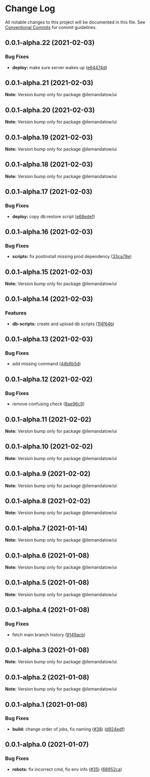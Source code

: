 # Change Log

All notable changes to this project will be documented in this file.
See [Conventional Commits](https://conventionalcommits.org) for commit guidelines.

## 0.0.1-alpha.22 (2021-02-03)


### Bug Fixes

* **deploy:** make sure server wakes up ([e64474d](https://github.com/MMMalik/ilemandatow/commit/e64474dc532e5fcdd6d3fa2ebb20602c7a4f935f))





## 0.0.1-alpha.21 (2021-02-03)

**Note:** Version bump only for package @ilemandatow/ui





## 0.0.1-alpha.20 (2021-02-03)

**Note:** Version bump only for package @ilemandatow/ui





## 0.0.1-alpha.19 (2021-02-03)

**Note:** Version bump only for package @ilemandatow/ui





## 0.0.1-alpha.18 (2021-02-03)

**Note:** Version bump only for package @ilemandatow/ui





## 0.0.1-alpha.17 (2021-02-03)


### Bug Fixes

* **deploy:** copy db:restore script ([e68ede1](https://github.com/MMMalik/ilemandatow/commit/e68ede13b5af4bd499f0a662eb7bf47bcab5ef79))





## 0.0.1-alpha.16 (2021-02-03)


### Bug Fixes

* **scripts:** fix postinstall missing prod dependency ([33ca78e](https://github.com/MMMalik/ilemandatow/commit/33ca78e5e6bbf216c247a7a319d0320a0fd82fda))





## 0.0.1-alpha.15 (2021-02-03)

**Note:** Version bump only for package @ilemandatow/ui





## 0.0.1-alpha.14 (2021-02-03)


### Features

* **db-scripts:** create and upload db scripts ([1f4f64b](https://github.com/MMMalik/ilemandatow/commit/1f4f64be84cba0bd940776c42406dc31216bed5d))





## 0.0.1-alpha.13 (2021-02-03)


### Bug Fixes

* add missing command ([44b6b5d](https://github.com/MMMalik/ilemandatow/commit/44b6b5db11a598d59a727dc90504be45e683a973))





## 0.0.1-alpha.12 (2021-02-02)


### Bug Fixes

* remove confusing check ([8ae96c9](https://github.com/MMMalik/ilemandatow/commit/8ae96c9c1765c977450f0ef66a9bebb236c1b2f4))





## 0.0.1-alpha.11 (2021-02-02)

**Note:** Version bump only for package @ilemandatow/ui





## 0.0.1-alpha.10 (2021-02-02)

**Note:** Version bump only for package @ilemandatow/ui





## 0.0.1-alpha.9 (2021-02-02)

**Note:** Version bump only for package @ilemandatow/ui





## 0.0.1-alpha.8 (2021-02-02)

**Note:** Version bump only for package @ilemandatow/ui





## 0.0.1-alpha.7 (2021-01-14)

**Note:** Version bump only for package @ilemandatow/ui





## 0.0.1-alpha.6 (2021-01-08)

**Note:** Version bump only for package @ilemandatow/ui





## 0.0.1-alpha.5 (2021-01-08)

**Note:** Version bump only for package @ilemandatow/ui





## 0.0.1-alpha.4 (2021-01-08)


### Bug Fixes

* fetch main branch history ([9149acb](https://github.com/MMMalik/ilemandatow/commit/9149acb1d1c60fb8a3f68a8fbd9458db0348bc6a))





## 0.0.1-alpha.3 (2021-01-08)

**Note:** Version bump only for package @ilemandatow/ui





## 0.0.1-alpha.2 (2021-01-08)

**Note:** Version bump only for package @ilemandatow/ui





## 0.0.1-alpha.1 (2021-01-08)


### Bug Fixes

* **build:** change order of jobs, fix naming ([#38](https://github.com/MMMalik/ilemandatow/issues/38)) ([d924edf](https://github.com/MMMalik/ilemandatow/commit/d924edf28dca6f7a2932e369e8e8d2a56be40f11))





## 0.0.1-alpha.0 (2021-01-07)


### Bug Fixes

* **robots:** fix incorrect cmd, fix env info ([#35](https://github.com/MMMalik/ilemandatow/issues/35)) ([68952ca](https://github.com/MMMalik/ilemandatow/commit/68952ca5a1691736efb6e9a9ef1c597147470e03))
